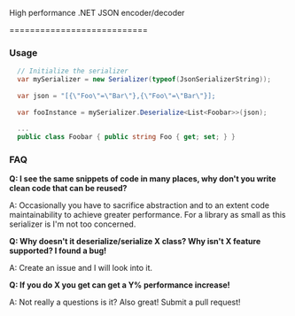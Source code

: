 High performance .NET JSON encoder/decoder

=========================== 

### Usage

```C#
  // Initialize the serializer
  var mySerializer = new Serializer(typeof(JsonSerializerString));
  
  var json = "[{\"Foo\"=\"Bar\"},{\"Foo\"=\"Bar\"}];
  
  var fooInstance = mySerializer.Deserialize<List<Foobar>>(json);
  
  ...
  public class Foobar { public string Foo { get; set; } }
```



### FAQ

**Q: I see the same snippets of code in many places, why don't you write clean code that can be reused?**

A: Occasionally you have to sacrifice abstraction and to an extent code maintainability to achieve greater performance. For a library as small as this serializer is I'm not too concerned.

**Q: Why doesn't it deserialize/serialize X class? Why isn't X feature supported? I found a bug!**

A: Create an issue and I will look into it.

**Q: If you do X you get can get a Y% performance increase!**

A: Not really a questions is it? Also great! Submit a pull request!